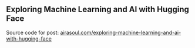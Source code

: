 ## Exploring Machine Learning and AI with Hugging Face

Source code for post: [airasoul.com/exploring-machine-learning-and-ai-with-hugging-face](airasoul.com/exploring-machine-learning-and-ai-with-hugging-face)

